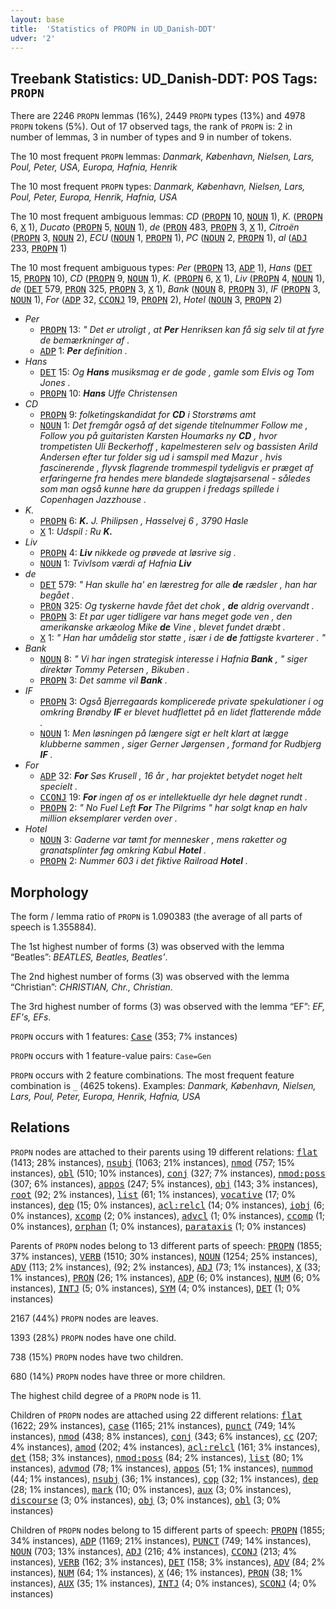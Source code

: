 ```yaml
---
layout: base
title:  'Statistics of PROPN in UD_Danish-DDT'
udver: '2'
---
```


## Treebank Statistics: UD_Danish-DDT: POS Tags: `PROPN`

There are 2246 `PROPN` lemmas (16%), 2449 `PROPN` types (13%) and 4978 `PROPN` tokens (5%).
Out of 17 observed tags, the rank of `PROPN` is: 2 in number of lemmas, 3 in number of types and 9 in number of tokens.

The 10 most frequent `PROPN` lemmas: <em>Danmark, København, Nielsen, Lars, Poul, Peter, USA, Europa, Hafnia, Henrik</em>

The 10 most frequent `PROPN` types:  <em>Danmark, København, Nielsen, Lars, Poul, Peter, Europa, Henrik, Hafnia, USA</em>

The 10 most frequent ambiguous lemmas: <em>CD</em> (<tt><a href="da_ddt-pos-PROPN.html">PROPN</a></tt> 10, <tt><a href="da_ddt-pos-NOUN.html">NOUN</a></tt> 1), <em>K.</em> (<tt><a href="da_ddt-pos-PROPN.html">PROPN</a></tt> 6, <tt><a href="da_ddt-pos-X.html">X</a></tt> 1), <em>Ducato</em> (<tt><a href="da_ddt-pos-PROPN.html">PROPN</a></tt> 5, <tt><a href="da_ddt-pos-NOUN.html">NOUN</a></tt> 1), <em>de</em> (<tt><a href="da_ddt-pos-PRON.html">PRON</a></tt> 483, <tt><a href="da_ddt-pos-PROPN.html">PROPN</a></tt> 3, <tt><a href="da_ddt-pos-X.html">X</a></tt> 1), <em>Citroën</em> (<tt><a href="da_ddt-pos-PROPN.html">PROPN</a></tt> 3, <tt><a href="da_ddt-pos-NOUN.html">NOUN</a></tt> 2), <em>ECU</em> (<tt><a href="da_ddt-pos-NOUN.html">NOUN</a></tt> 1, <tt><a href="da_ddt-pos-PROPN.html">PROPN</a></tt> 1), <em>PC</em> (<tt><a href="da_ddt-pos-NOUN.html">NOUN</a></tt> 2, <tt><a href="da_ddt-pos-PROPN.html">PROPN</a></tt> 1), <em>al</em> (<tt><a href="da_ddt-pos-ADJ.html">ADJ</a></tt> 233, <tt><a href="da_ddt-pos-PROPN.html">PROPN</a></tt> 1)

The 10 most frequent ambiguous types:  <em>Per</em> (<tt><a href="da_ddt-pos-PROPN.html">PROPN</a></tt> 13, <tt><a href="da_ddt-pos-ADP.html">ADP</a></tt> 1), <em>Hans</em> (<tt><a href="da_ddt-pos-DET.html">DET</a></tt> 15, <tt><a href="da_ddt-pos-PROPN.html">PROPN</a></tt> 10), <em>CD</em> (<tt><a href="da_ddt-pos-PROPN.html">PROPN</a></tt> 9, <tt><a href="da_ddt-pos-NOUN.html">NOUN</a></tt> 1), <em>K.</em> (<tt><a href="da_ddt-pos-PROPN.html">PROPN</a></tt> 6, <tt><a href="da_ddt-pos-X.html">X</a></tt> 1), <em>Liv</em> (<tt><a href="da_ddt-pos-PROPN.html">PROPN</a></tt> 4, <tt><a href="da_ddt-pos-NOUN.html">NOUN</a></tt> 1), <em>de</em> (<tt><a href="da_ddt-pos-DET.html">DET</a></tt> 579, <tt><a href="da_ddt-pos-PRON.html">PRON</a></tt> 325, <tt><a href="da_ddt-pos-PROPN.html">PROPN</a></tt> 3, <tt><a href="da_ddt-pos-X.html">X</a></tt> 1), <em>Bank</em> (<tt><a href="da_ddt-pos-NOUN.html">NOUN</a></tt> 8, <tt><a href="da_ddt-pos-PROPN.html">PROPN</a></tt> 3), <em>IF</em> (<tt><a href="da_ddt-pos-PROPN.html">PROPN</a></tt> 3, <tt><a href="da_ddt-pos-NOUN.html">NOUN</a></tt> 1), <em>For</em> (<tt><a href="da_ddt-pos-ADP.html">ADP</a></tt> 32, <tt><a href="da_ddt-pos-CCONJ.html">CCONJ</a></tt> 19, <tt><a href="da_ddt-pos-PROPN.html">PROPN</a></tt> 2), <em>Hotel</em> (<tt><a href="da_ddt-pos-NOUN.html">NOUN</a></tt> 3, <tt><a href="da_ddt-pos-PROPN.html">PROPN</a></tt> 2)


* <em>Per</em>
  * <tt><a href="da_ddt-pos-PROPN.html">PROPN</a></tt> 13: <em>" Det er utroligt , at <b>Per</b> Henriksen kan få sig selv til at fyre de bemærkninger af .</em>
  * <tt><a href="da_ddt-pos-ADP.html">ADP</a></tt> 1: <em><b>Per</b> definition .</em>
* <em>Hans</em>
  * <tt><a href="da_ddt-pos-DET.html">DET</a></tt> 15: <em>Og <b>Hans</b> musiksmag er de gode , gamle som Elvis og Tom Jones .</em>
  * <tt><a href="da_ddt-pos-PROPN.html">PROPN</a></tt> 10: <em><b>Hans</b> Uffe Christensen</em>
* <em>CD</em>
  * <tt><a href="da_ddt-pos-PROPN.html">PROPN</a></tt> 9: <em>folketingskandidat for <b>CD</b> i Storstrøms amt</em>
  * <tt><a href="da_ddt-pos-NOUN.html">NOUN</a></tt> 1: <em>Det fremgår også af det sigende titelnummer Follow me , Follow you på guitaristen Karsten Houmarks ny <b>CD</b> , hvor trompetisten Uli Beckerhoff , kapelmesteren selv og bassisten Arild Andersen efter tur folder sig ud i samspil med Mazur , hvis fascinerende , flyvsk flagrende trommespil tydeligvis er præget af erfaringerne fra hendes mere blandede slagtøjsarsenal - således som man også kunne høre da gruppen i fredags spillede i Copenhagen Jazzhouse .</em>
* <em>K.</em>
  * <tt><a href="da_ddt-pos-PROPN.html">PROPN</a></tt> 6: <em><b>K.</b> J. Philipsen , Hasselvej 6 , 3790 Hasle</em>
  * <tt><a href="da_ddt-pos-X.html">X</a></tt> 1: <em>Udspil : Ru <b>K.</b></em>
* <em>Liv</em>
  * <tt><a href="da_ddt-pos-PROPN.html">PROPN</a></tt> 4: <em><b>Liv</b> nikkede og prøvede at løsrive sig .</em>
  * <tt><a href="da_ddt-pos-NOUN.html">NOUN</a></tt> 1: <em>Tvivlsom værdi af Hafnia <b>Liv</b></em>
* <em>de</em>
  * <tt><a href="da_ddt-pos-DET.html">DET</a></tt> 579: <em>" Han skulle ha' en lærestreg for alle <b>de</b> rædsler , han har begået .</em>
  * <tt><a href="da_ddt-pos-PRON.html">PRON</a></tt> 325: <em>Og tyskerne havde fået det chok , <b>de</b> aldrig overvandt .</em>
  * <tt><a href="da_ddt-pos-PROPN.html">PROPN</a></tt> 3: <em>Et par uger tidligere var hans meget gode ven , den amerikanske arkæolog Mike <b>de</b> Vine , blevet fundet dræbt .</em>
  * <tt><a href="da_ddt-pos-X.html">X</a></tt> 1: <em>" Han har umådelig stor støtte , især i de <b>de</b> fattigste kvarterer . "</em>
* <em>Bank</em>
  * <tt><a href="da_ddt-pos-NOUN.html">NOUN</a></tt> 8: <em>" Vi har ingen strategisk interesse i Hafnia <b>Bank</b> , " siger direktør Tommy Petersen , Bikuben .</em>
  * <tt><a href="da_ddt-pos-PROPN.html">PROPN</a></tt> 3: <em>Det samme vil <b>Bank</b> .</em>
* <em>IF</em>
  * <tt><a href="da_ddt-pos-PROPN.html">PROPN</a></tt> 3: <em>Også Bjerregaards komplicerede private spekulationer i og omkring Brøndby <b>IF</b> er blevet hudflettet på en lidet flatterende måde .</em>
  * <tt><a href="da_ddt-pos-NOUN.html">NOUN</a></tt> 1: <em>Men løsningen på længere sigt er helt klart at lægge klubberne sammen , siger Gerner Jørgensen , formand for Rudbjerg <b>IF</b> .</em>
* <em>For</em>
  * <tt><a href="da_ddt-pos-ADP.html">ADP</a></tt> 32: <em><b>For</b> Søs Krusell , 16 år , har projektet betydet noget helt specielt .</em>
  * <tt><a href="da_ddt-pos-CCONJ.html">CCONJ</a></tt> 19: <em><b>For</b> ingen af os er intellektuelle dyr hele døgnet rundt .</em>
  * <tt><a href="da_ddt-pos-PROPN.html">PROPN</a></tt> 2: <em>" No Fuel Left <b>For</b> The Pilgrims " har solgt knap en halv million eksemplarer verden over .</em>
* <em>Hotel</em>
  * <tt><a href="da_ddt-pos-NOUN.html">NOUN</a></tt> 3: <em>Gaderne var tømt for mennesker , mens raketter og granatsplinter føg omkring Kabul <b>Hotel</b> .</em>
  * <tt><a href="da_ddt-pos-PROPN.html">PROPN</a></tt> 2: <em>Nummer 603 i det fiktive Railroad <b>Hotel</b> .</em>

## Morphology

The form / lemma ratio of `PROPN` is 1.090383 (the average of all parts of speech is 1.355884).

The 1st highest number of forms (3) was observed with the lemma “Beatles”: <em>BEATLES, Beatles, Beatles'</em>.

The 2nd highest number of forms (3) was observed with the lemma “Christian”: <em>CHRISTIAN, Chr., Christian</em>.

The 3rd highest number of forms (3) was observed with the lemma “EF”: <em>EF, EF's, EFs</em>.

`PROPN` occurs with 1 features: <tt><a href="da_ddt-feat-Case.html">Case</a></tt> (353; 7% instances)

`PROPN` occurs with 1 feature-value pairs: `Case=Gen`

`PROPN` occurs with 2 feature combinations.
The most frequent feature combination is `_` (4625 tokens).
Examples: <em>Danmark, København, Nielsen, Lars, Poul, Peter, Europa, Henrik, Hafnia, USA</em>


## Relations

`PROPN` nodes are attached to their parents using 19 different relations: <tt><a href="da_ddt-dep-flat.html">flat</a></tt> (1413; 28% instances), <tt><a href="da_ddt-dep-nsubj.html">nsubj</a></tt> (1063; 21% instances), <tt><a href="da_ddt-dep-nmod.html">nmod</a></tt> (757; 15% instances), <tt><a href="da_ddt-dep-obl.html">obl</a></tt> (510; 10% instances), <tt><a href="da_ddt-dep-conj.html">conj</a></tt> (327; 7% instances), <tt><a href="da_ddt-dep-nmod-poss.html">nmod:poss</a></tt> (307; 6% instances), <tt><a href="da_ddt-dep-appos.html">appos</a></tt> (247; 5% instances), <tt><a href="da_ddt-dep-obj.html">obj</a></tt> (143; 3% instances), <tt><a href="da_ddt-dep-root.html">root</a></tt> (92; 2% instances), <tt><a href="da_ddt-dep-list.html">list</a></tt> (61; 1% instances), <tt><a href="da_ddt-dep-vocative.html">vocative</a></tt> (17; 0% instances), <tt><a href="da_ddt-dep-dep.html">dep</a></tt> (15; 0% instances), <tt><a href="da_ddt-dep-acl-relcl.html">acl:relcl</a></tt> (14; 0% instances), <tt><a href="da_ddt-dep-iobj.html">iobj</a></tt> (6; 0% instances), <tt><a href="da_ddt-dep-xcomp.html">xcomp</a></tt> (2; 0% instances), <tt><a href="da_ddt-dep-advcl.html">advcl</a></tt> (1; 0% instances), <tt><a href="da_ddt-dep-ccomp.html">ccomp</a></tt> (1; 0% instances), <tt><a href="da_ddt-dep-orphan.html">orphan</a></tt> (1; 0% instances), <tt><a href="da_ddt-dep-parataxis.html">parataxis</a></tt> (1; 0% instances)

Parents of `PROPN` nodes belong to 13 different parts of speech: <tt><a href="da_ddt-pos-PROPN.html">PROPN</a></tt> (1855; 37% instances), <tt><a href="da_ddt-pos-VERB.html">VERB</a></tt> (1510; 30% instances), <tt><a href="da_ddt-pos-NOUN.html">NOUN</a></tt> (1254; 25% instances), <tt><a href="da_ddt-pos-ADV.html">ADV</a></tt> (113; 2% instances),  (92; 2% instances), <tt><a href="da_ddt-pos-ADJ.html">ADJ</a></tt> (73; 1% instances), <tt><a href="da_ddt-pos-X.html">X</a></tt> (33; 1% instances), <tt><a href="da_ddt-pos-PRON.html">PRON</a></tt> (26; 1% instances), <tt><a href="da_ddt-pos-ADP.html">ADP</a></tt> (6; 0% instances), <tt><a href="da_ddt-pos-NUM.html">NUM</a></tt> (6; 0% instances), <tt><a href="da_ddt-pos-INTJ.html">INTJ</a></tt> (5; 0% instances), <tt><a href="da_ddt-pos-SYM.html">SYM</a></tt> (4; 0% instances), <tt><a href="da_ddt-pos-DET.html">DET</a></tt> (1; 0% instances)

2167 (44%) `PROPN` nodes are leaves.

1393 (28%) `PROPN` nodes have one child.

738 (15%) `PROPN` nodes have two children.

680 (14%) `PROPN` nodes have three or more children.

The highest child degree of a `PROPN` node is 11.

Children of `PROPN` nodes are attached using 22 different relations: <tt><a href="da_ddt-dep-flat.html">flat</a></tt> (1622; 29% instances), <tt><a href="da_ddt-dep-case.html">case</a></tt> (1165; 21% instances), <tt><a href="da_ddt-dep-punct.html">punct</a></tt> (749; 14% instances), <tt><a href="da_ddt-dep-nmod.html">nmod</a></tt> (438; 8% instances), <tt><a href="da_ddt-dep-conj.html">conj</a></tt> (343; 6% instances), <tt><a href="da_ddt-dep-cc.html">cc</a></tt> (207; 4% instances), <tt><a href="da_ddt-dep-amod.html">amod</a></tt> (202; 4% instances), <tt><a href="da_ddt-dep-acl-relcl.html">acl:relcl</a></tt> (161; 3% instances), <tt><a href="da_ddt-dep-det.html">det</a></tt> (158; 3% instances), <tt><a href="da_ddt-dep-nmod-poss.html">nmod:poss</a></tt> (84; 2% instances), <tt><a href="da_ddt-dep-list.html">list</a></tt> (80; 1% instances), <tt><a href="da_ddt-dep-advmod.html">advmod</a></tt> (78; 1% instances), <tt><a href="da_ddt-dep-appos.html">appos</a></tt> (51; 1% instances), <tt><a href="da_ddt-dep-nummod.html">nummod</a></tt> (44; 1% instances), <tt><a href="da_ddt-dep-nsubj.html">nsubj</a></tt> (36; 1% instances), <tt><a href="da_ddt-dep-cop.html">cop</a></tt> (32; 1% instances), <tt><a href="da_ddt-dep-dep.html">dep</a></tt> (28; 1% instances), <tt><a href="da_ddt-dep-mark.html">mark</a></tt> (10; 0% instances), <tt><a href="da_ddt-dep-aux.html">aux</a></tt> (3; 0% instances), <tt><a href="da_ddt-dep-discourse.html">discourse</a></tt> (3; 0% instances), <tt><a href="da_ddt-dep-obj.html">obj</a></tt> (3; 0% instances), <tt><a href="da_ddt-dep-obl.html">obl</a></tt> (3; 0% instances)

Children of `PROPN` nodes belong to 15 different parts of speech: <tt><a href="da_ddt-pos-PROPN.html">PROPN</a></tt> (1855; 34% instances), <tt><a href="da_ddt-pos-ADP.html">ADP</a></tt> (1169; 21% instances), <tt><a href="da_ddt-pos-PUNCT.html">PUNCT</a></tt> (749; 14% instances), <tt><a href="da_ddt-pos-NOUN.html">NOUN</a></tt> (703; 13% instances), <tt><a href="da_ddt-pos-ADJ.html">ADJ</a></tt> (216; 4% instances), <tt><a href="da_ddt-pos-CCONJ.html">CCONJ</a></tt> (213; 4% instances), <tt><a href="da_ddt-pos-VERB.html">VERB</a></tt> (162; 3% instances), <tt><a href="da_ddt-pos-DET.html">DET</a></tt> (158; 3% instances), <tt><a href="da_ddt-pos-ADV.html">ADV</a></tt> (84; 2% instances), <tt><a href="da_ddt-pos-NUM.html">NUM</a></tt> (64; 1% instances), <tt><a href="da_ddt-pos-X.html">X</a></tt> (46; 1% instances), <tt><a href="da_ddt-pos-PRON.html">PRON</a></tt> (38; 1% instances), <tt><a href="da_ddt-pos-AUX.html">AUX</a></tt> (35; 1% instances), <tt><a href="da_ddt-pos-INTJ.html">INTJ</a></tt> (4; 0% instances), <tt><a href="da_ddt-pos-SCONJ.html">SCONJ</a></tt> (4; 0% instances)

